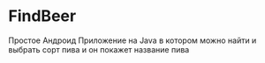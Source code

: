 # FindBeer

Простое Андроид Приложение на Java в котором можно найти и выбрать сорт пива и он покажет название пива
